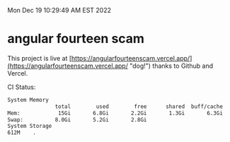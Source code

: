 Mon Dec 19 10:29:49 AM EST 2022

# angular fourteen scam


This project is live at [https://angularfourteenscam.vercel.app/](https://angularfourteenscam.vercel.app/ "dog!") thanks to Github and Vercel.

CI Status: 

```bash
System Memory
               total        used        free      shared  buff/cache   available
Mem:            15Gi       6.8Gi       2.2Gi       1.3Gi       6.3Gi       6.9Gi
Swap:          8.0Gi       5.2Gi       2.8Gi
System Storage
612M	.
```
